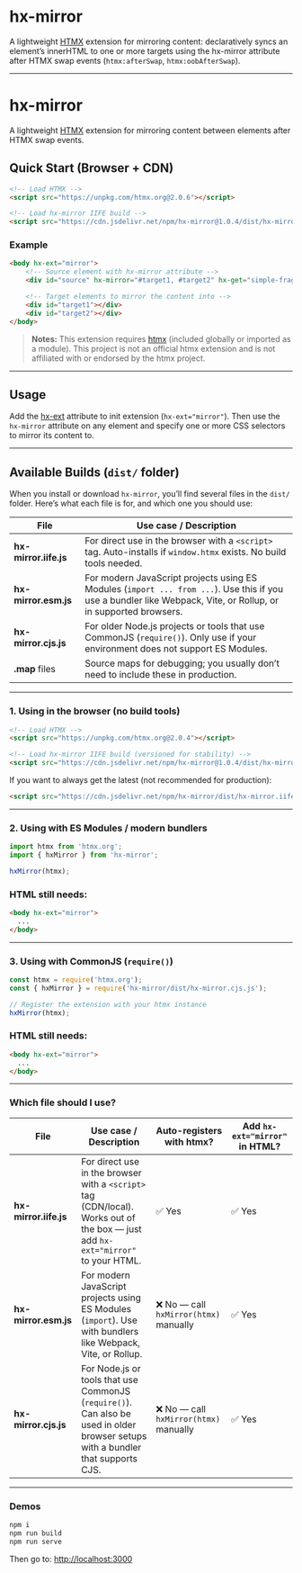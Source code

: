 # hx-mirror

A lightweight [HTMX](https://htmx.org) extension for mirroring content: declaratively syncs an element’s innerHTML to one or more targets using the hx-mirror attribute after HTMX swap events (`htmx:afterSwap`, `htmx:oobAfterSwap`).

---

# hx-mirror

A lightweight [HTMX](https://htmx.org) extension for mirroring content between elements after HTMX swap events.


## Quick Start (Browser + CDN)

```html
<!-- Load HTMX -->
<script src="https://unpkg.com/htmx.org@2.0.6"></script>

<!-- Load hx-mirror IIFE build -->
<script src="https://cdn.jsdelivr.net/npm/hx-mirror@1.0.4/dist/hx-mirror.iife.js"></script>
```

### Example

```html
<body hx-ext="mirror">
    <!-- Source element with hx-mirror attribute -->
    <div id="source" hx-mirror="#target1, #target2" hx-get="simple-fragment.html" hx-trigger="load"></div>

    <!-- Target elements to mirror the content into -->
    <div id="target1"></div>
    <div id="target2"></div>
</body>
```


> **Notes:**
> This extension requires [htmx](https://htmx.org) (included globally or imported as a module). This project is not an official htmx extension and is not affiliated with or endorsed by the htmx project.

---

## Usage

Add the [hx-ext](https://htmx.org/attributes/hx-ext/) attribute to init extension (`hx-ext="mirror"`). Then use the `hx-mirror` attribute on any element and specify one or more CSS selectors to mirror its content to.

---

## Available Builds (`dist/` folder)

When you install or download `hx-mirror`, you’ll find several files in the `dist/` folder.
Here’s what each file is for, and which one you should use:

| File                  | Use case / Description                                                                                                                                          |
| --------------------- | --------------------------------------------------------------------------------------------------------------------------------------------------------------- |
| **hx-mirror.iife.js** | For direct use in the browser with a `<script>` tag. Auto-installs if `window.htmx` exists. No build tools needed.                                              |
| **hx-mirror.esm.js**  | For modern JavaScript projects using ES Modules (`import ... from ...`). Use this if you use a bundler like Webpack, Vite, or Rollup, or in supported browsers. |
| **hx-mirror.cjs.js**  | For older Node.js projects or tools that use CommonJS (`require()`). Only use if your environment does not support ES Modules.                                  |
| **.map** files        | Source maps for debugging; you usually don’t need to include these in production.                                                                               |

---

### 1. Using in the browser (no build tools)

```html
<!-- Load HTMX -->
<script src="https://unpkg.com/htmx.org@2.0.4"></script>

<!-- Load hx-mirror IIFE build (versioned for stability) -->
<script src="https://cdn.jsdelivr.net/npm/hx-mirror@1.0.4/dist/hx-mirror.iife.js"></script>
```

If you want to always get the latest (not recommended for production):

```html
<script src="https://cdn.jsdelivr.net/npm/hx-mirror/dist/hx-mirror.iife.js"></script>
```

---

### 2. Using with ES Modules / modern bundlers

```js
import htmx from 'htmx.org';
import { hxMirror } from 'hx-mirror';

hxMirror(htmx);
```

### HTML still needs:

```html
<body hx-ext="mirror">
  ...
</body>
```
---

### 3. Using with CommonJS (`require()`)

```js
const htmx = require('htmx.org');
const { hxMirror } = require('hx-mirror/dist/hx-mirror.cjs.js');

// Register the extension with your htmx instance
hxMirror(htmx);
```
### HTML still needs:

```html
<body hx-ext="mirror">
  ...
</body>
```

---

### Which file should I use?

| File                  | Use case / Description                                                                                                           | Auto-registers with htmx?             | Add `hx-ext="mirror"` in HTML? |
| --------------------- | -------------------------------------------------------------------------------------------------------------------------------- | ------------------------------------- | ------------------------------ |
| **hx-mirror.iife.js** | For direct use in the browser with a `<script>` tag (CDN/local). Works out of the box — just add `hx-ext="mirror"` to your HTML. | ✅ Yes                                 | ✅ Yes                          |
| **hx-mirror.esm.js**  | For modern JavaScript projects using ES Modules (`import`). Use with bundlers like Webpack, Vite, or Rollup.                     | ❌ No — call `hxMirror(htmx)` manually | ✅ Yes                          |
| **hx-mirror.cjs.js**  | For Node.js or tools that use CommonJS (`require()`). Can also be used in older browser setups with a bundler that supports CJS. | ❌ No — call `hxMirror(htmx)` manually | ✅ Yes                          |


---

### Demos

```bash
npm i
npm run build
npm run serve
```

Then go to:
[http://localhost:3000](http://localhost:3000)